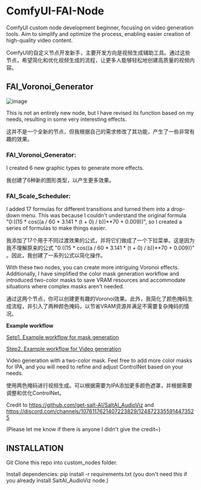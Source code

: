 # ComfyUI-FAI-Node

ComfyUI custom node development beginner, focusing on video generation tools. Aim to simplify and optimize the process, enabling easier creation of high-quality video content.

ComfyUI的自定义节点开发新手，主要开发方向是视频生成辅助工具。通过这些节点，希望简化和优化视频生成的流程，让更多人能够轻松地创建高质量的视频内容。


## FAI_Voronoi_Generator
![image](https://github.com/alanhuang67/ComfyUI-FAI-Node/blob/main/assets/Node.png?raw=true)

This is not an entirely new node, but I have revised its function based on my needs, resulting in some very interesting effects.

这并不是一个全新的节点，但我根据自己的需求修改了其功能，产生了一些非常有趣的效果。


### FAI_Voronoi_Generator:

I created 6 new graphic types to generate more effects.

我创建了6种新的图形类型，以产生更多效果。


### FAI_Scale_Scheduler: 

I added 17 formulas for different transitions and turned them into a drop-down menu. This was because I couldn't understand the original formula "0:((15 * cos((a / 60 * 3.141 * (t + 0) / b))**70 + 0.009))", so I created a series of formulas to make things easier.

我添加了17个用于不同过渡效果的公式，并将它们做成了一个下拉菜单。这是因为我不理解原来的公式 "0:((15 * cos((a / 60 * 3.141 * (t + 0) / b))**70 + 0.009))" 。因此，我创建了一系列公式以简化操作。

  
With these two nodes, you can create more intriguing Voronoi effects. Additionally, I have simplified the color mask generation workflow and introduced two-color masks to save VRAM resources and accommodate situations where complex masks aren't needed.

通过这两个节点，你可以创建更有趣的Voronoi效果。此外，我简化了颜色掩码生成流程，并引入了两种颜色掩码，以节省VRAM资源并满足不需要复杂掩码的情况。


**Example workflow**

[Setp1. Example workflow for mask generation](https://github.com/alanhuang67/ComfyUI-FAI-Node/blob/main/example/Step1_Mask_Generation.json)


[Step2. Example workflow for Video generation](https://github.com/alanhuang67/ComfyUI-FAI-Node/blob/main/example/Step2_Video_Generation.json)

Video generation with a two-color mask. Feel free to add more color masks for IPA, and you will need to refine and adjust ControlNet based on your needs.

使用两色掩码进行视频生成。可以根据需要为IPA添加更多颜色遮罩，并根据需要调整和优化ControlNet。


Credit to https://github.com/get-salt-AI/SaltAI_AudioViz and https://discord.com/channels/1076117621407223829/1248723355914473525

(Please let me know if there is anyone I didn't give the credit~)

## INSTALLATION

Git Clone this repo into custom_nodes folder.

Install dependencies: pip install -r requirements.txt (you don't need this if you already install SaltAI_AudioViz node.)


